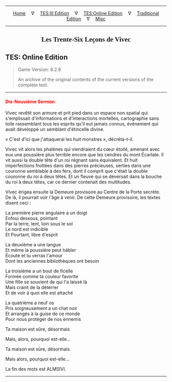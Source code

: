 
---

<!-- Jekyll Page Links -->

<center>
<a href="../../../../index.html">Home</a>
&emsp;&nabla;&emsp;
<a href="../../../index-tes3.html">TES:III Edition</a>
&emsp;&nabla;&emsp;
<a href="../../../index-teso.html">TES:Online Edition</a>
&emsp;&nabla;&emsp;
<a href="../../../index-traditional.html">Traditional Edition</a>
&emsp;&nabla;&emsp;
<a href="../../../index-misc.html">Misc</a>
</center>

<!-- Markdown Body Below: -->

---

<center>
<h2><span style="font-family:Georgia">Les Trente-Six Leçons de Vivec</span></h2>
</center>

## TES: Online Edition

> Game Version: 8.2.8
>
> An archive of the original contents of the current versions of the complete text.

---

#### <span style="color:red">Dix-Neuvième Sermon</span>

Vivec revêtit son armure et prit pied dans un espace non spatial qui s'emplissait d'informations et d'interactions mortelles, cartographie sans toile rassemblant tous les esprits qu'il eut jamais connus, événement qui avait développé un semblant d'étincelle divine.

« C'est d'ici que j'attaquerai les huit monstres », décréta-t-il.

Vivec vit alors les phalènes qui viendraient du cœur étoilé, amenant avec eux une poussière plus terrible encore que les cendres du mont Écarlate. Il vit aussi la double tête d'un roi régnant sans équivalent. Et huit imperfections frottées dans des pierres précieuses, serties dans une couronne semblable à des fers, dont il comprit que c'était la double couronne du roi à deux têtes. Et un fleuve qui se déversait dans la bouche du roi à deux têtes, car ce dernier contenait des multitudes.

Vivec érigea ensuite la Demeure provisoire au Centre de la Porte secrète. De là, il pourrait voir l'âge à venir. De cette Demeure provisoire, les textes disent ceci :

La première pierre angulaire a un doigt\
Enfoui dessous, pointant\
Par la terre, lent, loin sous le sol\
Le nord est indicible\
Et Pourtant, libre d'esprit

La deuxième a une langue\
Et même la poussière peut hâbler\
Écoute et tu verras l'amour\
Dont les anciennes bibliothèques ont besoin

La troisième a un bout de ficelle\
Formée comme ta couleur favorite\
Une fille se souvient de qui l'a laissé là\
Mais craint de la déterrer\
Et de voir à quoi elle est attaché

La quatrième a neuf os\
Pris soigneusement a un chat noir\
Et arrangés à la guise de ce monde\
Pour nous protéger de nos ennemis

Ta maison est sûre, désormais

Mais, alors, pourquoi est-elle...

Ta maison est sûre, désormais

Mais alors, pourquoi est-elle...

La fin des mots est ALMSIVI.

---
